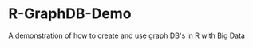 R-GraphDB-Demo
==============

A demonstration of how to create and use graph DB's in R with Big Data
